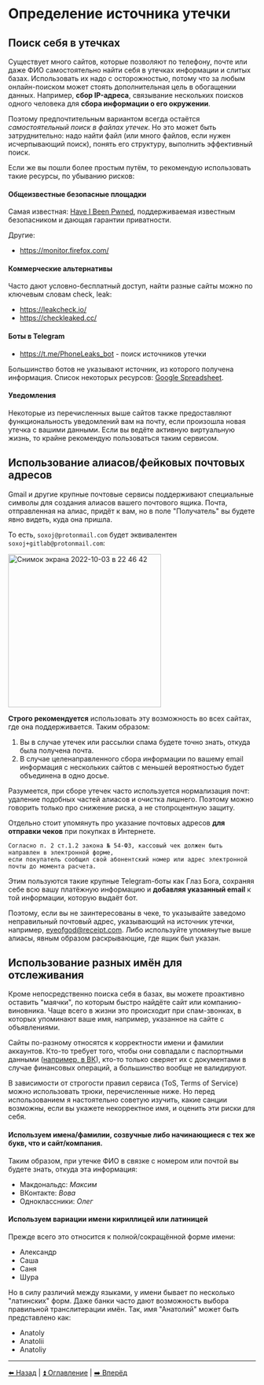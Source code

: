 # Определение источника утечки

## Поиск себя в утечках

Существует много сайтов, которые позволяют по телефону, почте или даже ФИО
самостоятельно найти себя в утечках информации и слитых базах. Использовать их надо
с осторожностью, потому что за любым онлайн-поиском может стоять дополнительная цель
в обогащении данных. Например, **сбор IP-адреса**, связывание нескольких поисков одного
человека для **сбора информации о его окружении**. 

Поэтому предпочтительным вариантом всегда остаётся *самостоятельный поиск в файлах утечек*.
Но это может быть затруднительно: надо найти файл (или много файлов, если нужен исчерпывающий поиск),
понять его структуру, выполнить эффективный поиск.

Если же вы пошли более простым путём, то рекомендую использовать такие ресурсы, по убыванию рисков:

#### Общеизвестные безопасные площадки

Самая известная: [Have I Been Pwned](https://haveibeenpwned.com/), поддерживаемая известным
безопасником и дающая гарантии приватности.

Другие:
- https://monitor.firefox.com/

#### Коммерческие альтернативы

Часто дают условно-бесплатный доступ, найти разные сайты можно по ключевым словам check, leak:

- https://leakcheck.io/
- https://checkleaked.cc/

#### Боты в Telegram

- https://t.me/PhoneLeaks_bot - поиск источников утечки

Большинство ботов не указывают источник, из которого получена информация. Список некоторых ресурсов:
[Google Spreadsheet](https://docs.google.com/spreadsheets/d/1XerMPGwaDz1FG1gBumBp6jzOgSqhWcQWgZmhxoT60WA/edit#gid=0).

#### Уведомления

Некоторые из перечисленных выше сайтов также предоставляют функциональность уведомлений вам
на почту, если произошла новая утечка с вашими данными. Если вы ведёте активную виртуальную
жизнь, то крайне рекомендую пользоваться таким сервисом.

## Использование алиасов/фейковых почтовых адресов

Gmail и другие крупные почтовые сервисы поддерживают специальные символы для создания алиасов
вашего почтового ящика. Почта, отправленная на алиас, придёт к вам, но в поле "Получатель" вы будете явно видеть, куда она пришла.

То есть, `soxoj@protonmail.com` будет эквивалентен `soxoj+gitlab@protonmail.com`:

<img width="311" alt="Снимок экрана 2022-10-03 в 22 46 42" src="https://user-images.githubusercontent.com/31013580/193665517-c06dd5d4-1c6b-468d-8a16-34db0e0689a5.png">

**Строго рекомендуется** использовать эту возможность во всех сайтах, где она поддерживается.
Таким образом:
1. Вы в случае утечек или рассылки спама будете точно знать, откуда была получена почта.
2. В случае целенаправленного сбора информации по вашему email информация с нескольких сайтов
с меньшей вероятностью будет объединена в одно досье.


Разумеется, при сборе утечек часто используется нормализация почт: удаление подобных частей алиасов
и очистка лишнего. Поэтому можно говорить только про снижение риска, а не стопроцентную защиту.

Отдельно стоит упомянуть про указание почтовых адресов **для отправки чеков** при покупках в Интернете.
```
Согласно п. 2 ст.1.2 закона № 54-ФЗ, кассовый чек должен быть направлен в электронной форме,
если покупатель сообщил свой абонентский номер или адрес электронной почты до момента расчета.
```

Этим пользуются такие крупные Telegram-боты как Глаз Бога, сохраняя себе всю вашу платёжную информацию
и **добавляя указанный email** к той информации, которую выдаёт бот.

Поэтому, если вы не заинтересованы в чеке, то указывайте заведомо неправильный почтовый адрес,
указывающий на источник утечки, например, eyeofgod@receipt.com. Либо используйте упомянутые выше
алиасы, явным образом раскрывающие, где ящик был указан.

## Использование разных имён для отслеживания

Кроме непосредственно поиска себя в базах, вы можете проактивно оставить "маячки",
по которым быстро найдёте сайт или компанию-виновника. Чаще всего в жизни это происходит
при спам-звонках, в которых упоминают ваше имя, например, указанное на сайте с объявлениями.

Сайты по-разному относятся к корректности имени и фамилии аккаунтов. Кто-то требует того, чтобы
они совпадали с паспортными данными ([например, в ВК](https://roem.ru/21-06-2009/126784/v-v-kontakte-mojno-smenit-imya-lish-na-nastoyashchee/)),
кто-то только сверяет их с документами в случае финансовых операций, а большинство вообще не валидируют.

В зависимости от строгости правил сервиса (ToS, Terms of Service) можно использовать трюки,
перечисленные ниже. Но перед использованием я настоятельно советую изучить, какие санции возможны,
если вы укажете некорректное имя, и оценить эти риски для себя.

#### Используем имена/фамилии, созвучные либо начинающиеся с тех же букв, что и сайт/компания.
Таким образом, при утечке ФИО в связке с номером или почтой вы будете знать, откуда эта информация:

- Макдональдс: _Максим_
- ВКонтакте: _Вова_
- Одноклассники: _Олег_

#### Используем вариации имени кириллицей или латиницей
Прежде всего это относится к полной/сокращённой форме имени:

- Александр
- Саша
- Саня
- Шура

Но в силу различий между языками, у имени бывает по несколько "латинских" форм.
Даже банки часто дают возможность выбора правильной транслитерации имён.
Так, имя "Анатолий" может быть представлено как:

- Anatoly
- Anatolii
- Anatoliy

---

[⬅️ Назад](./breaches.md) | [⏫ Оглавление](../README.md) | [➡️ Вперёд](./canary-tokens.md)
